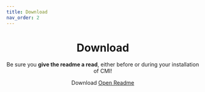 ```yaml
---
title: Download
nav_order: 2
---
```


<center>
<h1>Download</h1>
Be sure you <b>give the readme a read</b>, either before or during your installation of CMI!
</center>

<center>
  
<a onclick="GetDownload()" class="btn btn-green">Download</a> <a href="https://docs.google.com/document/d/1dFVNe2gvsVck0tjWrnCM2HxsdTFBAnsxs928Q1wVS1A" class="btn btn-blue">Open Readme</a>
</center>

<div id="changelog" align="center">
  
<script type="text/javascript">
   fetchNotes();
</script>
  
</div>
